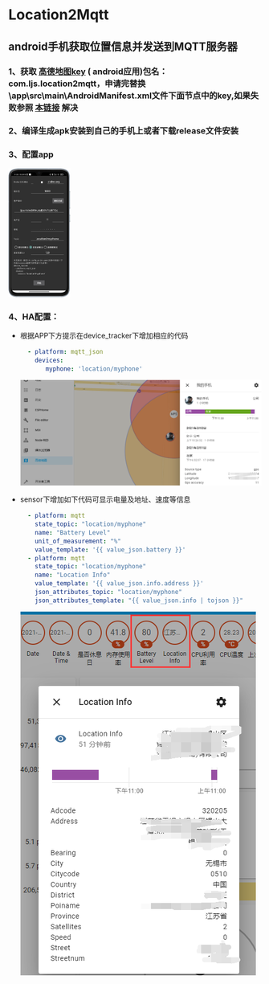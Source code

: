 # Location2Mqtt
## android手机获取位置信息并发送到MQTT服务器

### 1、获取 [高德地图key](https://lbs.amap.com/api/android-location-sdk/guide/create-project/get-key) ( android应用)包名：**com.ljs.location2mqtt**，申请完替换\app\src\main\AndroidManifest.xml文件下面节点中的key,如果失败参照 [本链接](https://blog.csdn.net/m0_37471638/article/details/76849958) 解决  

<meta-data
            android:name="com.amap.api.v2.apikey"
            android:value="key" />

### 2、编译生成apk安装到自己的手机上或者下载release文件安装

### 3、配置app



<img src="https://raw.githubusercontent.com/lujiashun1/picture/master/img/IMG_20210202_113646.png?token=ABQZ77523ZHGHPX6QCQZ46DADDPX4" alt="IMG_20210202_113646" style="zoom:25%;" />

### 4、HA配置：

- 根据APP下方提示在device_tracker下增加相应的代码

  ```yaml
    - platform: mqtt_json
      devices:
         myphone: 'location/myphone'
  ```

  ![QQ截图20210202114557](https://raw.githubusercontent.com/lujiashun1/picture/master/img/QQ%E6%88%AA%E5%9B%BE20210202114557.png?token=ABQZ772THRRSDCDEDZSP5JTADDPV2)

- sensor下增加如下代码可显示电量及地址、速度等信息

  ```yaml
    - platform: mqtt
      state_topic: "location/myphone"
      name: "Battery Level"
      unit_of_measurement: "%"
      value_template: '{{ value_json.battery }}'
    - platform: mqtt
      state_topic: "location/myphone"
      name: "Location Info"
      value_template: '{{ value_json.info.address }}'
      json_attributes_topic: "location/myphone"
      json_attributes_template: "{{ value_json.info | tojson }}"
  
  ```

  ![QQ截图20210202114657](https://raw.githubusercontent.com/lujiashun1/picture/master/img/QQ%E6%88%AA%E5%9B%BE20210202114657.png?token=ABQZ774ODDY2JYSDNJDMY33ADDPWW)